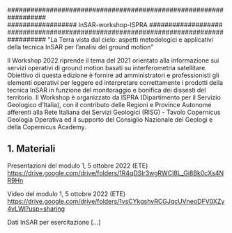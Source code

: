 ##################################################################  
##################      InSAR-workshop-ISPRA   ###################
##################################################################
"La Terra vista dal cielo: aspetti metodologici e applicativi della tecnica InSAR per l’analisi del ground motion"

Il Workshop 2022 riprende il tema del 2021 orientato alla informazione sui servizi operativi di ground motion basati su interferometria satellitare.
Obiettivo di questa edizione è fornire ad amministratori e professionisti gli elementi operativi per leggere ed interpretare correttamente i prodotti della tecnica InSAR in funzione del monitoraggio e bonifica dei dissesti del territorio.
Il Workshop è organizzato da ISPRA (Dipartimento per il Servizio Geologico d’Italia), con il contributo delle Regioni e Province Autonome afferenti alla Rete Italiana dei Servizi Geologici (RISG) - Tavolo Copernicus Geologia Operativa ed il supporto del Consiglio Nazionale dei Geologi e della Copernicus Academy.

## 1. Materiali  ##

Presentazioni del modulo 1, 5 ottobre 2022 (ETE)
https://drive.google.com/drive/folders/1R4qDSlr3wgRWCl8L_Gi8Bk0cXs4NR9Hn

Video del modulo 1, 5 ottobre 2022 (ETE)
https://drive.google.com/drive/folders/1vsCYkgshvRCGJqcUVneoDFV0XZy4vLWl?usp=sharing


Dati InSAR per esercitazione
[...]
